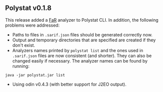 ## Polystat v0.1.8

This release added a [FaR](https://github.com/polystat/far) analyzer to Polystat CLI. In addition, the following problems were addressed:

* Paths to files in `.sarif.json` files should be generated correctly now. 
* Output and temporary directories that are specified are created if they don't exist. 
* Analyzers names printed by `polystat list` and the ones used in `.sarif.json` files are now consistent (and shorter). They can also be changed easily if necessary. The analyzer names can be found by running:
```
java -jar polystat.jar list
```
* Using odin v0.4.3 (with better support for J2EO output). 
